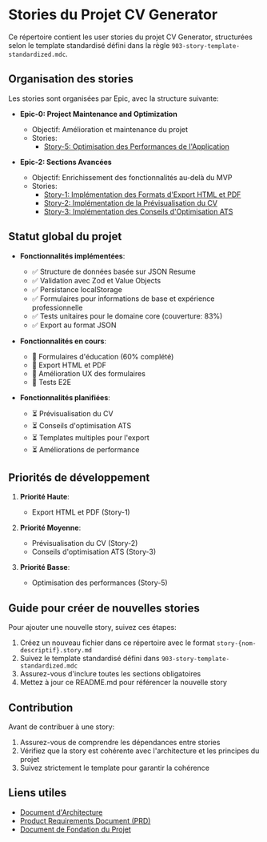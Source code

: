 # Stories du Projet CV Generator

Ce répertoire contient les user stories du projet CV Generator, structurées selon le template standardisé défini dans la règle `903-story-template-standardized.mdc`.

## Organisation des stories

Les stories sont organisées par Epic, avec la structure suivante:

- **Epic-0: Project Maintenance and Optimization**

  - Objectif: Amélioration et maintenance du projet
  - Stories:
    - [Story-5: Optimisation des Performances de l'Application](story-performance-optimization.story.md)

- **Epic-2: Sections Avancées**
  - Objectif: Enrichissement des fonctionnalités au-delà du MVP
  - Stories:
    - [Story-1: Implémentation des Formats d'Export HTML et PDF](story-export-formats.story.md)
    - [Story-2: Implémentation de la Prévisualisation du CV](story-cv-preview.story.md)
    - [Story-3: Implémentation des Conseils d'Optimisation ATS](story-ats-optimization.story.md)

## Statut global du projet

- **Fonctionnalités implémentées**:

  - ✅ Structure de données basée sur JSON Resume
  - ✅ Validation avec Zod et Value Objects
  - ✅ Persistance localStorage
  - ✅ Formulaires pour informations de base et expérience professionnelle
  - ✅ Tests unitaires pour le domaine core (couverture: 83%)
  - ✅ Export au format JSON

- **Fonctionnalités en cours**:

  - 🔄 Formulaires d'éducation (60% complété)
  - 🔄 Export HTML et PDF
  - 🔄 Amélioration UX des formulaires
  - 🔄 Tests E2E

- **Fonctionnalités planifiées**:
  - ⏳ Prévisualisation du CV
  - ⏳ Conseils d'optimisation ATS
  - ⏳ Templates multiples pour l'export
  - ⏳ Améliorations de performance

## Priorités de développement

1. **Priorité Haute**:

   - Export HTML et PDF (Story-1)

2. **Priorité Moyenne**:

   - Prévisualisation du CV (Story-2)
   - Conseils d'optimisation ATS (Story-3)

3. **Priorité Basse**:
   - Optimisation des performances (Story-5)

## Guide pour créer de nouvelles stories

Pour ajouter une nouvelle story, suivez ces étapes:

1. Créez un nouveau fichier dans ce répertoire avec le format `story-{nom-descriptif}.story.md`
2. Suivez le template standardisé défini dans `903-story-template-standardized.mdc`
3. Assurez-vous d'inclure toutes les sections obligatoires
4. Mettez à jour ce README.md pour référencer la nouvelle story

## Contribution

Avant de contribuer à une story:

1. Assurez-vous de comprendre les dépendances entre stories
2. Vérifiez que la story est cohérente avec l'architecture et les principes du projet
3. Suivez strictement le template pour garantir la cohérence

## Liens utiles

- [Document d'Architecture](.ai/arch.md)
- [Product Requirements Document (PRD)](.ai/prd.md)
- [Document de Fondation du Projet](project-foundation.md)
